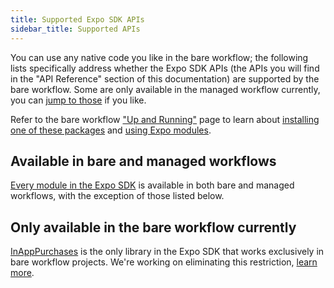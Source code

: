 ```yaml
---
title: Supported Expo SDK APIs
sidebar_title: Supported APIs
---
```


You can use any native code you like in the bare workflow; the following lists specifically address whether the Expo SDK APIs (the APIs you will find in the "API Reference" section of this documentation) are supported by the bare workflow. Some are only available in the managed workflow currently, you can [jump to those](#only-available-in-managed-workflow-currently) if you like.

Refer to the bare workflow ["Up and Running"](hello-world.md) page to learn about [installing one of these packages](hello-world.md#install-an-expo-sdk-package) and [using Expo modules](hello-world.md#using-expo-modules).

## Available in bare and managed workflows

[Every module in the Expo SDK](/versions/latest/) is available in both bare and managed workflows, with the exception of those listed below.

## Only available in the bare workflow currently

[InAppPurchases](../versions/latest/sdk/in-app-purchases.md) is the only library in the Expo SDK that works exclusively in bare workflow projects. We're working on eliminating this restriction, [learn more](https://blog.expo.dev/expo-managed-workflow-in-2021-d1c9b68aa10).

